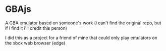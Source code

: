 # GBAjs
A GBA emulator based on someone's work (i can't find the original repo, but if i find it i'll credit this person)

I did this as a project for a friend of mine that could only play emulators on the xbox web browser (edge)
